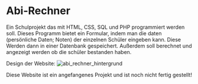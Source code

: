 # Abi-Rechner

Ein Schulprojekt das mit HTML, CSS, SQL und PHP programmiert werden soll.
Dieses Programm bietet ein Formular, indem man die daten (persönliche Daten; Noten) der einzelnen Schüler eingeben kann.
Diese Werden dann in einer Datenbank gespeichert. Außerdem soll berechnet und angezeigt werden ob die schüler bestanden haben.

Design der Website:
![abi_rechner_hintergrund](https://github.com/maumauZAZA/Abi-Rechner/assets/101409114/dde9e35d-c9e0-41bb-adb7-08daa2908914)

Diese Website ist ein angefangenes Projekt und ist noch nicht fertig gestellt!


